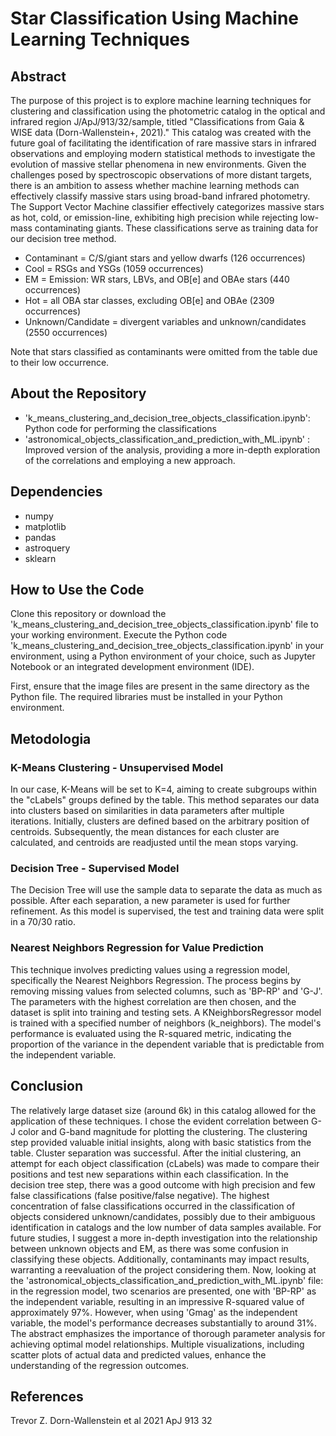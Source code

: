 # Star Classification Using Machine Learning Techniques

## Abstract

The purpose of this project is to explore machine learning techniques for clustering and classification using the photometric catalog in the optical and infrared region J/ApJ/913/32/sample, titled "Classifications from Gaia & WISE data (Dorn-Wallenstein+, 2021)." This catalog was created with the future goal of facilitating the identification of rare massive stars in infrared observations and employing modern statistical methods to investigate the evolution of massive stellar phenomena in new environments. Given the challenges posed by spectroscopic observations of more distant targets, there is an ambition to assess whether machine learning methods can effectively classify massive stars using broad-band infrared photometry. The Support Vector Machine classifier effectively categorizes massive stars as hot, cold, or emission-line, exhibiting high precision while rejecting low-mass contaminating giants. These classifications serve as training data for our decision tree method.

- Contaminant = C/S/giant stars and yellow dwarfs (126 occurrences)
- Cool = RSGs and YSGs (1059 occurrences)
- EM = Emission: WR stars, LBVs, and OB[e] and OBAe stars (440 occurrences)
- Hot = all OBA star classes, excluding OB[e] and OBAe (2309 occurrences)
- Unknown/Candidate = divergent variables and unknown/candidates (2550 occurrences)

Note that stars classified as contaminants were omitted from the table due to their low occurrence.


## About the Repository

- 'k_means_clustering_and_decision_tree_objects_classification.ipynb': Python code for performing the classifications
- 'astronomical_objects_classification_and_prediction_with_ML.ipynb' : Improved version of the analysis, providing a more in-depth exploration of the correlations and employing a new approach.

## Dependencies

- numpy
- matplotlib
- pandas
- astroquery
- sklearn

## How to Use the Code

Clone this repository or download the 'k_means_clustering_and_decision_tree_objects_classification.ipynb' file to your working environment. Execute the Python code 'k_means_clustering_and_decision_tree_objects_classification.ipynb' in your environment, using a Python environment of your choice, such as Jupyter Notebook or an integrated development environment (IDE).

First, ensure that the image files are present in the same directory as the Python file. The required libraries must be installed in your Python environment.

## Metodologia


### K-Means Clustering - Unsupervised Model

In our case, K-Means will be set to K=4, aiming to create subgroups within the "cLabels" groups defined by the table. This method separates our data into clusters based on similarities in data parameters after multiple iterations. Initially, clusters are defined based on the arbitrary position of centroids. Subsequently, the mean distances for each cluster are calculated, and centroids are readjusted until the mean stops varying.

### Decision Tree - Supervised Model

The Decision Tree will use the sample data to separate the data as much as possible. After each separation, a new parameter is used for further refinement. As this model is supervised, the test and training data were split in a 70/30 ratio.

### Nearest Neighbors Regression for Value Prediction

This technique involves predicting values using a regression model, specifically the Nearest Neighbors Regression. The process begins by removing missing values from selected columns, such as 'BP-RP' and 'G-J'. The parameters with the highest correlation are then chosen, and the dataset is split into training and testing sets. A KNeighborsRegressor model is trained with a specified number of neighbors (k_neighbors). The model's performance is evaluated using the R-squared metric, indicating the proportion of the variance in the dependent variable that is predictable from the independent variable.

## Conclusion

The relatively large dataset size (around 6k) in this catalog allowed for the application of these techniques. I chose the evident correlation between G-J color and G-band magnitude for plotting the clustering. The clustering step provided valuable initial insights, along with basic statistics from the table. Cluster separation was successful. After the initial clustering, an attempt for each object classification (cLabels) was made to compare their positions and test new separations within each classification. In the decision tree step, there was a good outcome with high precision and few false classifications (false positive/false negative). The highest concentration of false classifications occurred in the classification of objects considered unknown/candidates, possibly due to their ambiguous identification in catalogs and the low number of data samples available. For future studies, I suggest a more in-depth investigation into the relationship between unknown objects and EM, as there was some confusion in classifying these objects. Additionally, contaminants may impact results, warranting a reevaluation of the project considering them. Now, looking at the 'astronomical_objects_classification_and_prediction_with_ML.ipynb' file: in the regression model, two scenarios are presented, one with 'BP-RP' as the independent variable, resulting in an impressive R-squared value of approximately 97%. However, when using 'Gmag' as the independent variable, the model's performance decreases substantially to around 31%. The abstract emphasizes the importance of thorough parameter analysis for achieving optimal model relationships. Multiple visualizations, including scatter plots of actual data and predicted values, enhance the understanding of the regression outcomes.

## References
Trevor Z. Dorn-Wallenstein et al 2021 ApJ 913 32
